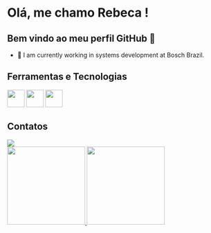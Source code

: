 # Olá, me chamo Rebeca ! 
## Bem vindo ao meu perfil GitHub 👋

- 🔭 I am currently working in systems development at Bosch Brazil.

## Ferramentas e Tecnologias
<img loading="lazy" src="https://cdn.jsdelivr.net/gh/devicons/devicon@latest/icons/canva/canva-original.svg" width="40" height="40"/> <img loading="lazy" src="https://cdn.jsdelivr.net/gh/devicons/devicon@latest/icons/java/java-original-wordmark.svg" width="40" height="40"/> <img loading="lazy" src="https://cdn.jsdelivr.net/gh/devicons/devicon@latest/icons/python/python-original.svg" width="40" height="40"/>

## Contatos
<div>
  <a href="https://www.linkedin.com/in/rebeca-preza-5b157a357/" target="_blank">
    <img loading="lazy" src="https://img.shields.io/badge/-LinkedIn-%230077B5?style=for-the-badge&logo=linkedin&logoColor=white">
  </a>
</div>

<div>
<a href="https://github.com/Rebecapreza">
<img loading="lazy" height="180em" src="https://github-readme-stats.vercel.app/api/top-langs/?Rebecapreza&layout=compact&langs_count=7&theme=dracula"/>
<img loading="lazy" height="180em" src="https://github-readme-stats.vercel.app/api?username=Rebecapreza&show_icons=true&theme=dracula&include_all_commits=true&count_private=true"/>
</div>



